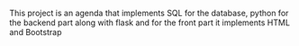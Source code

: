 This project is an agenda that implements SQL for the database, python for the backend part along with flask and for the front part it implements HTML and Bootstrap
